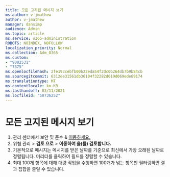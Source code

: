 ```yaml
---
title: 모든 고지된 메시지 보기
ms.author: v-jmathew
author: v-jmathew
manager: dansimp
audience: Admin
ms.topic: article
ms.service: o365-administration
ROBOTS: NOINDEX, NOFOLLOW
localization_priority: Normal
ms.collection: Adm_O365
ms.custom:
- "9002531"
- "7375"
ms.openlocfilehash: 2fe193cebfb00b22eda54f2dc0b264db7b9b84cb
ms.sourcegitcommit: 6312ee31561db36104f32282d019d069ede69174
ms.translationtype: MT
ms.contentlocale: ko-KR
ms.lasthandoff: 03/11/2021
ms.locfileid: "50736252"
---
```

# <a name="view-all-quarantined-messages"></a>모든 고지된 메시지 보기

1. 관리 센터에서 보안 및 준수 & [이동하세요.](https://go.microsoft.com/fwlink/p/?linkid=2077143)
2. 위협 관리  >  **검토 으로**  >  **이동하여 을(를) 검토합니다.**
3. 기본적으로 메시지는 메시지를 받은 날짜를 기준으로 최신에서 가장 오래된 날짜로 정렬됩니다. 머리더를 클릭하여 필드를 정렬할 수 있습니다.
4. 최대 100개 항목에 대해 대량 작업을 수행하면 100개가 넘는 항목만 필터링하면 결과 집합을 줄일 수 있습니다.

